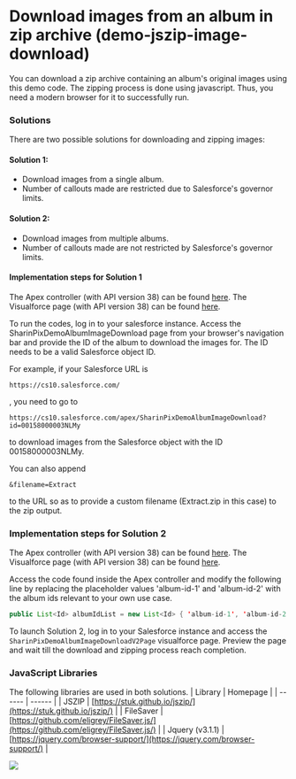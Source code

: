 # Download images from an album in zip archive (demo-jszip-image-download)

You can download a zip archive containing an album's original images using this demo code. The zipping process is done using javascript. Thus, you need a modern browser for it to successfully run.

### Solutions
There are two possible solutions for downloading and zipping images:
#### Solution 1:
* Download images from a single album.
* Number of callouts made are restricted due to Salesforce's governor limits.
#### Solution 2:
* Download images from multiple albums.
* Number of callouts made are not restricted by Salesforce's governor limits.

#### Implementation steps for Solution 1

The Apex controller (with API version 38) can be found [here](src/classes/SharinPixDemoAlbumImageDownloadCtrl.cls).
The Visualforce page (with API version 38) can be found [here](src/pages/SharinPixDemoAlbumImageDownload.page).

To run the codes, log in to your salesforce instance. Access the SharinPixDemoAlbumImageDownload page from your browser's navigation bar and provide the ID of the album to download the images for. The ID needs to be a valid Salesforce object ID.

For example, if your Salesforce URL is
```
https://cs10.salesforce.com/
```
, you need to go to
```
https://cs10.salesforce.com/apex/SharinPixDemoAlbumImageDownload?id=00158000003NLMy
```
to download images from the Salesforce object with the ID 00158000003NLMy.

You can also append
```
&filename=Extract
```
to the URL so as to provide a custom filename (Extract.zip in this case) to the zip output.

### Implementation steps for Solution 2
The Apex controller (with API version 38) can be found [here](src/classes/SharinPixDemoAlbumImageDownloadV2Ctrl.cls).
The Visualforce page (with API version 38) can be found [here](src/pages/SharinPixDemoAlbumImageDownloadV2Page.page).

Access the code found inside the Apex controller and modify the following line by replacing the placeholder values 'album-id-1' and 'album-id-2' with the album ids relevant to your own use case.
```Java
public List<Id> albumIdList = new List<Id> { 'album-id-1', 'album-id-2' };
```

To launch Solution 2, log in to your Salesforce instance and access the `SharinPixDemoAlbumImageDownloadV2Page` visualforce page. Preview the page and wait till the download and zipping process reach completion.

### JavaScript Libraries
The following libraries are used in both solutions.
| Library | Homepage |
| ------ | ------ |
| JSZIP | [https://stuk.github.io/jszip/](https://stuk.github.io/jszip/) |
| FileSaver | [https://github.com/eligrey/FileSaver.js/](https://github.com/eligrey/FileSaver.js/) |
| Jquery (v3.1.1) | [https://jquery.com/browser-support/](https://jquery.com/browser-support/) |


[<img src="https://raw.githubusercontent.com/afawcett/githubsfdeploy/master/deploy.png">](https://githubsfdeploy.herokuapp.com?owner=sharinpix&repo=demo-apex&ref=js-zip-download)